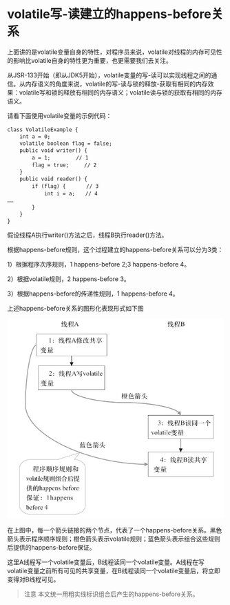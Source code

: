 # volatile写-读建立的happens-before关系

上面讲的是volatile变量自身的特性，对程序员来说，volatile对线程的内存可见性的影响比volatile自身的特性更为重要，也更需要我们去关注。

从JSR-133开始（即从JDK5开始），volatile变量的写-读可以实现线程之间的通信。从内存语义的角度来说，volatile的写-读与锁的释放-获取有相同的内存效果：volatile写和锁的释放有相同的内存语义；volatile读与锁的获取有相同的内存语义。

请看下面使用volatile变量的示例代码：

```text
class VolatileExample {
    int a = 0;
    volatile boolean flag = false;
    public void writer() {
        a = 1;　　　　　// 1
        flag = true;　　　// 2
    }
    public void reader() {
        if (flag) {　　　　// 3
            int i = a;　　// 4
……
        }
    }
}
```

假设线程A执行writer\(\)方法之后，线程B执行reader\(\)方法。

根据happens-before规则，这个过程建立的happens-before关系可以分为3类：

1）根据程序次序规则，1 happens-before 2;3 happens-before 4。

2）根据volatile规则，2 happens-before 3。

3）根据happens-before的传递性规则，1 happens-before 4。

上述happens-before关系的图形化表现形式如下图

![](../../.gitbook/assets/import-3-4-2-1.png)

在上图中，每一个箭头链接的两个节点，代表了一个happens-before关系。黑色箭头表示程序顺序规则；橙色箭头表示volatile规则；蓝色箭头表示组合这些规则后提供的happens-before保证。

这里A线程写一个volatile变量后，B线程读同一个volatile变量。A线程在写volatile变量之前所有可见的共享变量，在B线程读同一个volatile变量后，将立即变得对B线程可见。

> 注意 本文统一用粗实线标识组合后产生的happens-before关系。

